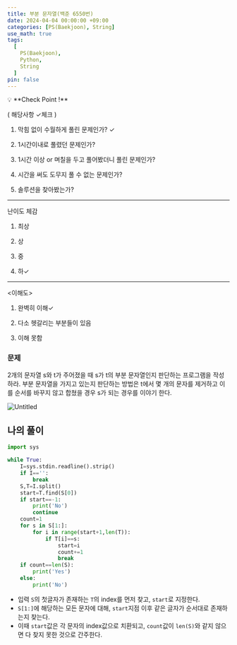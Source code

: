 ```yaml
---
title: 부분 문자열(백준 6550번)
date: 2024-04-04 00:00:00 +09:00
categories: [PS(Baekjoon), String]
use_math: true
tags:
  [
    PS(Baekjoon),
    Python,
    String
  ]
pin: false
---
```


<aside>
💡 **Check Point !**

( 해당사항 ✓체크 )

1. 막힘 없이 수월하게 풀린 문제인가? ✓

2. 1시간이내로 풀렸던 문제인가?

3. 1시간 이상 or 며칠을 두고 풀어봤더니 풀린 문제인가?

4. 시간을 써도 도무지 풀 수 없는 문제인가?

5. 솔루션을 찾아봤는가?

---

난이도 체감

1. 최상

2. 상

3. 중

4. 하✓

---

<이해도>

1. 완벽히 이해✓

2. 다소 헷갈리는 부분들이 있음

3. 이해 못함

</aside>

### 문제

2개의 문자열 s와 t가 주어졌을 때 s가 t의 부분 문자열인지 판단하는 프로그램을 작성하라. 부분 문자열을 가지고 있는지 판단하는 방법은 t에서 몇 개의 문자를 제거하고 이를 순서를 바꾸지 않고 합쳤을 경우 s가 되는 경우를 이야기 한다.

![Untitled](https://github.com/gihuni99/gihuni99.github.io/assets/90080065/dec511d9-b2aa-4113-a091-24a280387586)

## 나의 풀이

```python
import sys

while True:
    I=sys.stdin.readline().strip()
    if I=='':
        break
    S,T=I.split()
    start=T.find(S[0])
    if start==-1:
        print('No')
        continue
    count=1
    for s in S[1:]:
        for i in range(start+1,len(T)):
            if T[i]==s:
                start=i
                count+=1
                break
    if count==len(S):
        print('Yes')
    else:
        print('No')
```

- 입력 `S`의 첫글자가 존재하는 `T`의 index를 먼저 찾고, `start`로 지정한다.
- `S[1:]`에 해당하는 모든 문자에 대해, `start`지점 이후 같은 글자가 순서대로 존재하는지 찾는다.
- 이때 `start`값은 각 문자의 index값으로 치환되고, `count`값이 `len(S)`와 같지 않으면 다 찾지 못한 것으로 간주한다.